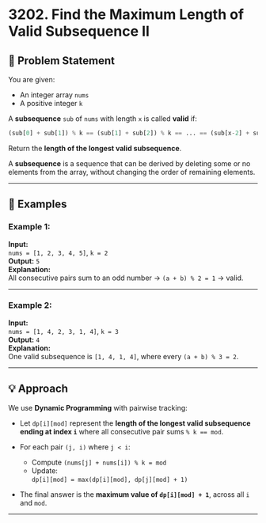 # 3202. Find the Maximum Length of Valid Subsequence II

## 🧠 Problem Statement

You are given:
- An integer array `nums`
- A positive integer `k`

A **subsequence** `sub` of `nums` with length `x` is called **valid** if:

```python
(sub[0] + sub[1]) % k == (sub[1] + sub[2]) % k == ... == (sub[x-2] + sub[x-1]) % k
```

Return the **length of the longest valid subsequence**.

A **subsequence** is a sequence that can be derived by deleting some or no elements from the array, without changing the order of remaining elements.

---

## 🧪 Examples

### Example 1:
**Input:**  
`nums = [1, 2, 3, 4, 5]`, `k = 2`  
**Output:** `5`  
**Explanation:**  
All consecutive pairs sum to an odd number → `(a + b) % 2 = 1` → valid.

---

### Example 2:
**Input:**  
`nums = [1, 4, 2, 3, 1, 4]`, `k = 3`  
**Output:** `4`  
**Explanation:**  
One valid subsequence is `[1, 4, 1, 4]`, where every `(a + b) % 3 = 2`.

---

## 💡 Approach

We use **Dynamic Programming** with pairwise tracking:

- Let `dp[i][mod]` represent the **length of the longest valid subsequence ending at index `i`** where all consecutive pair sums `% k == mod`.

- For each pair `(j, i)` where `j < i`:
  - Compute `(nums[j] + nums[i]) % k = mod`
  - Update:  
    `dp[i][mod] = max(dp[i][mod], dp[j][mod] + 1)`

- The final answer is the **maximum value of `dp[i][mod] + 1`**, across all `i` and `mod`.

---

